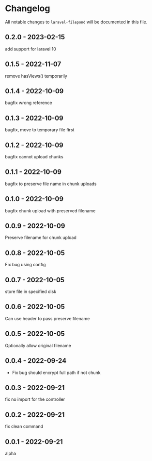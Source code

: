 # Changelog

All notable changes to `laravel-filepond` will be documented in this file.

## 0.2.0 - 2023-02-15

add support for laravel 10

## 0.1.5 - 2022-11-07

remove hasViews() temporarily

## 0.1.4 - 2022-10-09

bugfix wrong reference

## 0.1.3 - 2022-10-09

bugfix, move to temporary file first

## 0.1.2 - 2022-10-09

bugfix cannot upload chunks

## 0.1.1 - 2022-10-09

bugfix to preserve file name in chunk uploads

## 0.1.0 - 2022-10-09

bugfix chunk upload with preserved filename

## 0.0.9 - 2022-10-09

Preserve filename for chunk upload

## 0.0.8 - 2022-10-05

Fix bug using config

## 0.0.7 - 2022-10-05

store file in specified disk

## 0.0.6 - 2022-10-05

Can use header to pass preserve filename

## 0.0.5 - 2022-10-05

Optionally allow original filename

## 0.0.4 - 2022-09-24

- Fix bug should encrypt full path if not chunk

## 0.0.3 - 2022-09-21

fix no import for the controller

## 0.0.2 - 2022-09-21

fix clean command

## 0.0.1 - 2022-09-21

alpha
